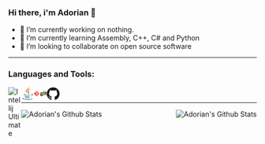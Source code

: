 <!--
**mrmotionless/mrmotionless** is a ✨ _special_ ✨ repository because its `README.md` (this file) appears on your GitHub profile.
-->

### Hi there, i'm Adorian 👋

- 🔭 I’m currently working on nothing.
- 🌱 I’m currently learning Assembly, C++, C# and Python
- 👯 I’m looking to collaborate on open source software

---

### Languages and Tools:

[<img align="left" alt="Intellij Ultimate " width="26px" src="https://resources.jetbrains.com/storage/products/intellij-idea/img/meta/intellij-idea_logo_300x300.png" />][intellij]
[<img align="left" alt="Java" width="26px" src="https://raw.githubusercontent.com/github/explore/80688e429a7d4ef2fca1e82350fe8e3517d3494d/topics/java/java.png" />][java]
[<img align="left" alt="Git" width="26px" src="https://raw.githubusercontent.com/github/explore/80688e429a7d4ef2fca1e82350fe8e3517d3494d/topics/git/git.png" />][git]
<!--[<img align="left" alt="GitKraken" width="26px" src="https://www.gitkraken.com/downloads/brand-assets/gitkraken-logo-light-sq.png" />][gitkraken]-->
[<img align="left" alt="GitHub" width="26px" src="https://raw.githubusercontent.com/github/explore/78df643247d429f6cc873026c0622819ad797942/topics/github/github.png" />][github]

<br />

<!---

### Get in touch:

<img align="left" alt="Adorian Hillmann | Twitter" width="22px" src="https://cdn.jsdelivr.net/npm/simple-icons@v3/icons/twitter.svg" />mr_hillmann
<br />
<br />
<img align="left" alt="Adorian Hillmann | Discord" width="22px" src="https://cdn.jsdelivr.net/npm/simple-icons@v3/icons/discord.svg" />アドリアン#4102
<br /> -->

---

<img align="left" alt="Adorian's Github Stats" src="https://github-readme-stats.vercel.app/api/top-langs/?username=mew-adorian&show_icons=true&hide_border=true&theme=radical" />
<img align="right" alt="Adorian's Github Stats" src="https://github-readme-stats.vercel.app/api?username=mew-adorian&show_icons=true&hide_border=true&theme=radical" />

<!-- Tools -->
[intellij]: https://www.jetbrains.com/idea/
[git]: https://git-scm.com/
[gitkraken]: https://www.gitkraken.com/
[github]: https://www.github.com/mew-adorian
[java]: https://www.oracle.com/java/technologies/javase-downloads.html
